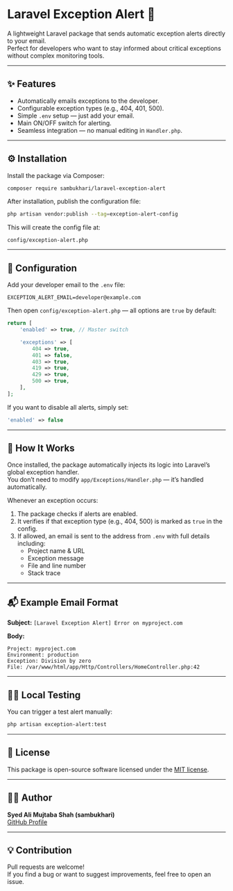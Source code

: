 # Laravel Exception Alert 🚨

A lightweight Laravel package that sends automatic exception alerts directly to your email.  
Perfect for developers who want to stay informed about critical exceptions without complex monitoring tools.

---

## ✨ Features

- Automatically emails exceptions to the developer.
- Configurable exception types (e.g., 404, 401, 500).
- Simple `.env` setup — just add your email.
- Main ON/OFF switch for alerting.
- Seamless integration — no manual editing in `Handler.php`.

---

## ⚙️ Installation

Install the package via Composer:

```bash
composer require sambukhari/laravel-exception-alert
```

After installation, publish the configuration file:

```bash
php artisan vendor:publish --tag=exception-alert-config
```

This will create the config file at:

```
config/exception-alert.php
```

---

## 🔧 Configuration

Add your developer email to the `.env` file:

```env
EXCEPTION_ALERT_EMAIL=developer@example.com
```

Then open `config/exception-alert.php` — all options are `true` by default:

```php
return [
    'enabled' => true, // Master switch

    'exceptions' => [
        404 => true,
        401 => false,
        403 => true,
        419 => true,
        429 => true,
        500 => true,
    ],
];
```

If you want to disable all alerts, simply set:

```php
'enabled' => false
```

---

## 🚀 How It Works

Once installed, the package automatically injects its logic into Laravel’s global exception handler.  
You don’t need to modify `app/Exceptions/Handler.php` — it’s handled automatically.

Whenever an exception occurs:
1. The package checks if alerts are enabled.
2. It verifies if that exception type (e.g., 404, 500) is marked as `true` in the config.
3. If allowed, an email is sent to the address from `.env` with full details including:
   - Project name & URL
   - Exception message
   - File and line number
   - Stack trace

---

## 📬 Example Email Format

**Subject:** `[Laravel Exception Alert] Error on myproject.com`

**Body:**

```
Project: myproject.com
Environment: production
Exception: Division by zero
File: /var/www/html/app/Http/Controllers/HomeController.php:42
```

---

## 🧑‍💻 Local Testing

You can trigger a test alert manually:

```bash
php artisan exception-alert:test
```

---

## 🪪 License

This package is open-source software licensed under the [MIT license](LICENSE).

---

## 👨‍💻 Author

**Syed Ali Mujtaba Shah (sambukhari)**  
[GitHub Profile](https://github.com/sambukhari)

---

## 💡 Contribution

Pull requests are welcome!  
If you find a bug or want to suggest improvements, feel free to open an issue.

